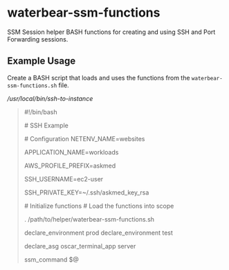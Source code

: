 # waterbear-ssm-functions

SSM Session helper BASH functions for creating and using SSH and Port Forwarding sessions.

## Example Usage

Create a BASH script that loads and uses the functions from the `waterbear-ssm-functions.sh` file.

*_/usr/local/bin/ssh-to-instance_*

>#!/bin/bash
>> 
>&#35; SSH Example
>
>&#35; Configuration
>NETENV_NAME=websites
>
>APPLICATION_NAME=workloads
>
>AWS_PROFILE_PREFIX=askmed
>
>SSH_USERNAME=ec2-user
>
>SSH_PRIVATE_KEY=~/.ssh/askmed_key_rsa
>
>&#35; Initialize functions
>&#35;  Load the functions into scope
>
>. /path/to/helper/waterbear-ssm-functions.sh
>
>declare_environment prod
>declare_environment test
>
>declare_asg oscar_terminal_app server
>
>ssm_command $@
